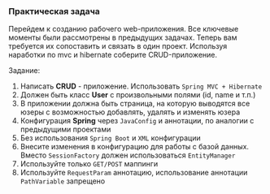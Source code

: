 ### Практическая задача
Перейдем к созданию рабочего web-приложения. Все ключевые моменты были рассмотрены
в предыдущих задачах. Теперь вам требуется их сопоставить и связать в один проект.
Используя наработки по mvc и hibernate соберите CRUD-приложение.

Задание:
1. Написать **CRUD** - приложение. Использовать `Spring MVC + Hibernate`
2. Должен быть класс **User** с произвольными полями (id, name и т.п.)
3. В приложении должна быть страница, на которую выводятся все юзеры с возможностью добавлять, удалять и изменять юзера
4. Конфигурация **Spring** через `JavaConfig` и аннотации, по аналогии с предыдущими проектами
5. Без использования `Spring Boot` и `XML` конфигурации
6. Внесите изменения в конфигурацию для работы с базой данных. Вместо `SessionFactory` должен использоваться `EntityManager`
7. Используйте только `GET/POST` маппинги
8. Используйте `RequestParam` аннотацию, использование аннотации `PathVariable` запрещено
